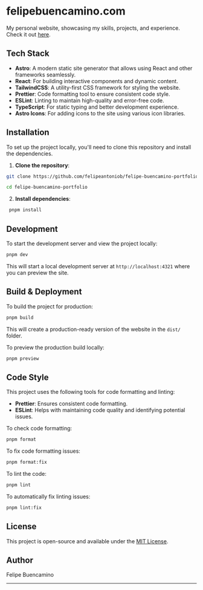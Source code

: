 # felipebuencamino.com

My personal website, showcasing my skills, projects, and experience. Check it out [here](www.felipebuencamino.com).

## Tech Stack

- **Astro**: A modern static site generator that allows using React and other frameworks seamlessly.
- **React**: For building interactive components and dynamic content.
- **TailwindCSS**: A utility-first CSS framework for styling the website.
- **Prettier**: Code formatting tool to ensure consistent code style.
- **ESLint**: Linting to maintain high-quality and error-free code.
- **TypeScript**: For static typing and better development experience.
- **Astro Icons**: For adding icons to the site using various icon libraries.

## Installation

To set up the project locally, you'll need to clone this repository and install the dependencies.

1. **Clone the repository**:

```zsh
git clone https://github.com/felipeantoniob/felipe-buencamino-portfolio.git

cd felipe-buencamino-portfolio
```

2. **Install dependencies**:

```zsh
 pnpm install
```

## Development

To start the development server and view the project locally:

```zsh
pnpm dev
```

This will start a local development server at `http://localhost:4321` where you can preview the site.

## Build & Deployment

To build the project for production:

```zsh
pnpm build
```

This will create a production-ready version of the website in the `dist/` folder.

To preview the production build locally:

```zsh
pnpm preview
```

## Code Style

This project uses the following tools for code formatting and linting:

- **Prettier**: Ensures consistent code formatting.
- **ESLint**: Helps with maintaining code quality and identifying potential issues.

To check code formatting:

```zsh
pnpm format
```

To fix code formatting issues:

```zsh
pnpm format:fix
```

To lint the code:

```zsh
pnpm lint
```

To automatically fix linting issues:

```zsh
pnpm lint:fix
```

## License

This project is open-source and available under the [MIT License](/LICENSE).

## Author

Felipe Buencamino

---
